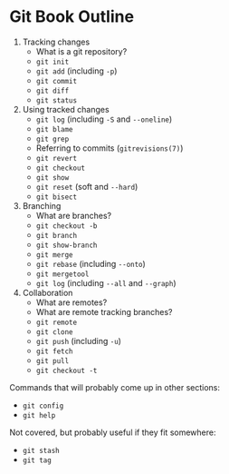 # Git Book Outline

1. Tracking changes
    * What is a git repository?
    * `git init`
    * `git add` (including `-p`)
    * `git commit`
    * `git diff`
    * `git status`
2. Using tracked changes
    * `git log` (including `-S` and `--oneline`)
    * `git blame`
    * `git grep`
    * Referring to commits (`gitrevisions(7)`)
    * `git revert`
    * `git checkout`
    * `git show`
    * `git reset` (soft and `--hard`)
    * `git bisect`
3. Branching
    * What are branches?
    * `git checkout -b`
    * `git branch`
    * `git show-branch`
    * `git merge`
    * `git rebase` (including `--onto`)
    * `git mergetool`
    * `git log` (including `--all` and `--graph`)
4. Collaboration
    * What are remotes?
    * What are remote tracking branches?
    * `git remote`
    * `git clone`
    * `git push` (including `-u`)
    * `git fetch`
    * `git pull`
    * `git checkout -t`

Commands that will probably come up in other sections:

* `git config`
* `git help`

Not covered, but probably useful if they fit somewhere:

* `git stash`
* `git tag`

